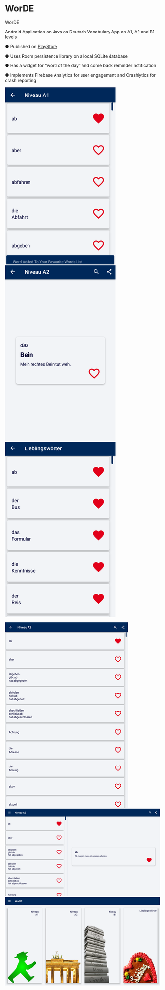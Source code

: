 # WorDE
WorDE

Android Application on Java as Deutsch Vocabulary App on A1, A2 and B1 levels

● Published on [PlayStore](https://play.google.com/store/apps/details?id=com.WorDE.android.app)

● Uses Room persistence library on a local SQLite database

● Has a widget for “word of the day” and come back reminder notification

● Implements Firebase Analytics for user engagement and Crashlytics for crash reporting

![Main](PhoneA1Lists.png)
![Detail](PhoneDetails.png)
![Lieblings](PhoneLieblingss.png)

![TabletMain](TabletA2ListPortraits.png)
![TabletDetail](TabletA2Lists.png)
![TabletMain](TabletMains.png)

